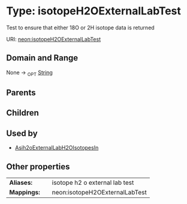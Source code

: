 
# Type: isotopeH2OExternalLabTest


Test to ensure that either 18O or 2H isotope data is returned

URI: [neon:isotopeH2OExternalLabTest](https://data.neonscience.org/isotopeH2OExternalLabTest)


## Domain and Range

None ->  <sub>OPT</sub> [String](types/String.md)

## Parents


## Children


## Used by

 * [Asih2oExternalLabH2OIsotopesIn](Asih2oExternalLabH2OIsotopesIn.md)

## Other properties

|  |  |  |
| --- | --- | --- |
| **Aliases:** | | isotope h2 o external lab test |
| **Mappings:** | | neon:isotopeH2OExternalLabTest |

